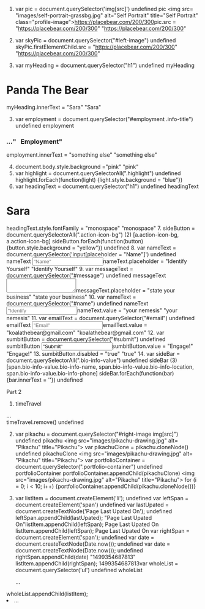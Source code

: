 1. var pic = document.querySelector('img[src]')
undefined
pic
<img src=​"images/​self-portrait-grassbg.jpg" alt=​"Self Portrait" title=​"Self Portrait" class=​"profile-image">​https://placebear.com/200/300​</img>​
pic.src = "https://placebear.com/200/300"
"https://placebear.com/200/300"

1. var skyPic = document.querySelector("#left-image")
undefined
skyPic.firstElementChild.src = "https://placebear.com/200/300"
"https://placebear.com/200/300"

2. var myHeading = document.querySelector("h1")
undefined
myHeading
<h1 class=​"highlight">​Panda The Bear​</h1>​
myHeading.innerText = "Sara"
"Sara"

3. var employment = document.querySelector("#employment .info-title")
undefined
employment
<h3 class=​"info-title">​<i class=​"icon-suitcase">​…​</i>​" &nbsp; Employment"</h3>​
employment.innerText = "something else"
"something else"

4. document.body.style.background ="pink"
"pink"
5. var highlight = document.querySelectorAll(".highlight")
undefined
highlight.forEach(function(light) {light.style.background = "blue"})
6. var headingText = document.querySelector("h1")
undefined
headingText
<h1 class=​"highlight" style=​"background:​ blue;​">​Sara​</h1>​
headingText.style.fontFamily = "monospace"
"monospace"
7. sideButton = document.querySelectorAll(".action-icon-bg")
(2) [a.action-icon-bg, a.action-icon-bg]
sideButton.forEach(function(button) {button.style.background = "yellow"})
undefined
8. var nameText = document.querySelector('input[placeholder = "Name"]')
undefined
nameText
<input type=​"text" name=​"name" class=​"contact-info" id=​"name" placeholder=​"Name">​
nameText.placeholder = "Identify Yourself"
"Identify Yourself"
9. var messageText = document.querySelector("#message")
undefined
messageText
<textarea name=​"message" id=​"message" placeholder=​"Message">​</textarea>​
messageText.placeholder = "state your business"
"state your business"
10. var nameText = document.querySelector("#name")
undefined
nameText
<input type=​"text" name=​"name" class=​"contact-info" id=​"name" placeholder=​"Identify Yourself">​
nameText.value = "your nemesis"
"your nemesis"
11. var emailText = document.querySelector("#email")
undefined
emailText
<input type=​"email" name=​"email" class=​"contact-info" id=​"email" placeholder=​"Email">​
emailText.value = "koalathebear@gmail.com"
"koalathebear@gmail.com"
12. var sumbitButton = document.querySelector("#submit")
undefined
sumbitButton
<input type=​"submit" name=​"submit" id=​"submit" value=​"Submit">​
sumbitButton.value = "Engage!"
"Engage!"
13. sumbitButton.disabled = "true"
"true"
14. var sideBar = document.querySelectorAll(".bio-info-value")
undefined
sideBar
(3) [span.bio-info-value.bio-info-name, span.bio-info-value.bio-info-location, span.bio-info-value.bio-info-phone]
sideBar.forEach(function(bar) {bar.innerText = ''})
undefined


Part 2

1. timeTravel
<div class=​"bar-filled highlight" id=​"time-travel">​…​</div>​
timeTravel.remove()
undefined

2. var pikachu = document.querySelector("#right-image img[src]")
undefined
pikachu
<img src=​"images/​pikachu-drawing.jpg" alt=​"Pikachu" title=​"Pikachu">​
var pikachuClone = pikachu.cloneNode()
undefined
pikachuClone
<img src=​"images/​pikachu-drawing.jpg" alt=​"Pikachu" title=​"Pikachu">​
var portfolioContainer = document.querySelector(".portfolio-container")
undefined
portfolioContainer
portfolioContainer.appendChild(pikachuClone)
<img src=​"images/​pikachu-drawing.jpg" alt=​"Pikachu" title=​"Pikachu">​
for (i = 0; i < 10; i++) {portfolioContainer.appendChild(pikachu.cloneNode())}

3. var listItem = document.createElement('li');
undefined
var leftSpan = document.createElement('span')
undefined
var lastUpated = document.createTextNode('Page Last Upated On');
undefined
leftSpan.appendChild(lastUpated);
"Page Last Upated On"listItem.appendChild(leftSpan);
<span>​Page Last Upated On​</span>​
listItem.appendChild(leftSpan);
<span>​Page Last Upated On​</span>​
var rightSpan = document.createElement('span');
undefined
var date = document.createTextNode(Date.now());
undefined
var date = document.createTextNode(Date.now());
undefined
rightSpan.appendChild(date)
"1499354687813"
listItem.appendChild(rightSpan);
<span>​1499354687813​</span>​var
wholeList = document.querySelector('ul')
undefined
wholeList
<ul class=​"bio-info">​…​</ul>​
wholeList.appendChild(listItem);
<li>​…​</li>​
